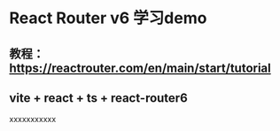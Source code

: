 # React Router v6 学习demo

## 教程： https://reactrouter.com/en/main/start/tutorial

## vite + react + ts + react-router6
xxxxxxxxxxx